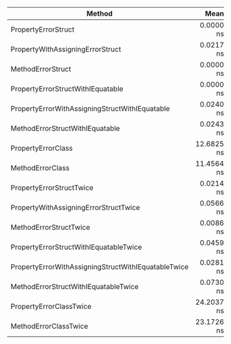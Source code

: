 ﻿|                                              Method |       Mean |     Error |    StdDev |     Median |   Gen0 | Allocated |
|---------------------------------------------------- |-----------:|----------:|----------:|-----------:|-------:|----------:|
|                                 PropertyErrorStruct |  0.0000 ns | 0.0000 ns | 0.0000 ns |  0.0000 ns |      - |         - |
|                    PropertyWithAssigningErrorStruct |  0.0217 ns | 0.0038 ns | 0.0031 ns |  0.0207 ns |      - |         - |
|                                   MethodErrorStruct |  0.0000 ns | 0.0000 ns | 0.0000 ns |  0.0000 ns |      - |         - |
|                   PropertyErrorStructWithIEquatable |  0.0000 ns | 0.0000 ns | 0.0000 ns |  0.0000 ns |      - |         - |
|      PropertyErrorWithAssigningStructWithIEquatable |  0.0240 ns | 0.0043 ns | 0.0033 ns |  0.0229 ns |      - |         - |
|                     MethodErrorStructWithIEquatable |  0.0243 ns | 0.0290 ns | 0.0387 ns |  0.0000 ns |      - |         - |
|                                  PropertyErrorClass | 12.6825 ns | 0.4085 ns | 1.1388 ns | 12.4379 ns | 0.0076 |      32 B |
|                                    MethodErrorClass | 11.4564 ns | 0.1556 ns | 0.1299 ns | 11.3922 ns | 0.0076 |      32 B |
|                            PropertyErrorStructTwice |  0.0214 ns | 0.0032 ns | 0.0028 ns |  0.0202 ns |      - |         - |
|               PropertyWithAssigningErrorStructTwice |  0.0566 ns | 0.0310 ns | 0.0305 ns |  0.0568 ns |      - |         - |
|                              MethodErrorStructTwice |  0.0086 ns | 0.0281 ns | 0.0234 ns |  0.0000 ns |      - |         - |
|              PropertyErrorStructWithIEquatableTwice |  0.0459 ns | 0.0349 ns | 0.0309 ns |  0.0339 ns |      - |         - |
| PropertyErrorWithAssigningStructWithIEquatableTwice |  0.0281 ns | 0.0375 ns | 0.0351 ns |  0.0219 ns |      - |         - |
|                MethodErrorStructWithIEquatableTwice |  0.0730 ns | 0.0338 ns | 0.0316 ns |  0.0758 ns |      - |         - |
|                             PropertyErrorClassTwice | 24.2037 ns | 0.5323 ns | 1.5101 ns | 23.6582 ns | 0.0153 |      64 B |
|                               MethodErrorClassTwice | 23.1726 ns | 0.0786 ns | 0.0697 ns | 23.1821 ns | 0.0153 |      64 B |
